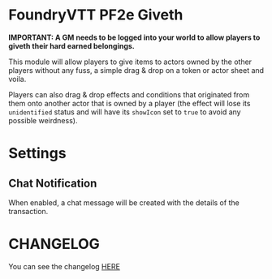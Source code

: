 # FoundryVTT PF2e Giveth

**IMPORTANT: A GM needs to be logged into your world to allow players to giveth their hard earned belongings.**

This module will allow players to give items to actors owned by the other players without any fuss, a simple drag & drop on a token or actor sheet and voila.

Players can also drag & drop effects and conditions that originated from them onto another actor that is owned by a player (the effect will lose its `unidentified` status and will have its `showIcon` set to `true` to avoid any possible weirdness).

# Settings

## Chat Notification

When enabled, a chat message will be created with the details of the transaction.

# CHANGELOG

You can see the changelog [HERE](./CHANGELOG.md)

